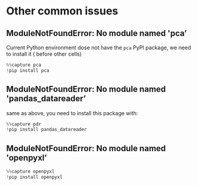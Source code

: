 # Other common issues 

## ModuleNotFoundError: No module named 'pca’

Current Python environment dose not have the `pca` PyPI package, we need to install it ( before other cells)

```python
%%capture pca
!pip install pca
```

## ModuleNotFoundError: No module named 'pandas_datareader’

same as above, you need to install this package with:

```python
%%capture pdr
!pip install pandas_datareader
```

## ModuleNotFoundError: No module named 'openpyxl’

```python
%%capture openpyxl
!pip install openpyxl
```

